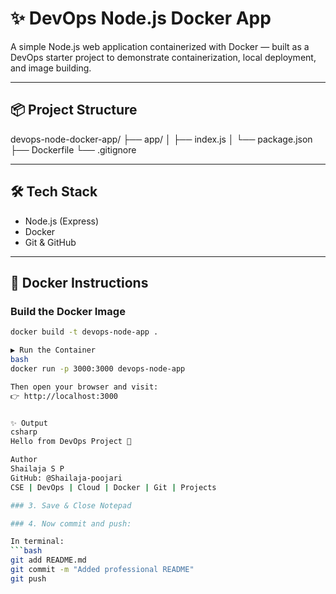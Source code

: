 # ✨ DevOps Node.js Docker App

A simple Node.js web application containerized with Docker — built as a DevOps starter project to demonstrate containerization, local deployment, and image building.

---

## 📦 Project Structure

devops-node-docker-app/
├── app/
│ ├── index.js
│ └── package.json
├── Dockerfile
└── .gitignore


---

## 🛠️ Tech Stack

- Node.js (Express)
- Docker
- Git & GitHub

---

## 🐳 Docker Instructions

###  Build the Docker Image

```bash
docker build -t devops-node-app .

▶ Run the Container
bash
docker run -p 3000:3000 devops-node-app

Then open your browser and visit:
👉 http://localhost:3000


✨ Output
csharp
Hello from DevOps Project 🚀

Author
Shailaja S P
GitHub: @Shailaja-poojari
CSE | DevOps | Cloud | Docker | Git | Projects

### 3. Save & Close Notepad

### 4. Now commit and push:

In terminal:
```bash
git add README.md
git commit -m "Added professional README"
git push
